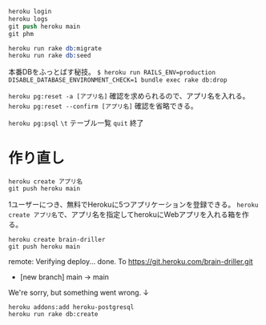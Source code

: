 ```s
heroku login
heroku logs
git push heroku main
git phm
```

```s
heroku run rake db:migrate
heroku run rake db:seed
```

本番DBをふっとばす秘技。
`$ heroku run RAILS_ENV=production DISABLE_DATABASE_ENVIRONMENT_CHECK=1 bundle exec rake db:drop`

`heroku pg:reset -a [アプリ名]` 確認を求められるので、アプリ名を入れる。
`heroku pg:reset --confirm [アプリ名]` 確認を省略できる。

`heroku pg:psql`
`\t` テーブル一覧
`quit` 終了


# 作り直し

```
heroku create アプリ名
git push heroku main
```

1ユーザーにつき、無料でHerokuに5つアプリケーションを登録できる。
`heroku create アプリ名`で、アプリ名を指定してherokuにWebアプリを入れる箱を作る。

```
heroku create brain-driller
git push heroku main
```
remote: Verifying deploy... done.
To https://git.heroku.com/brain-driller.git
 * [new branch]      main -> main

We're sorry, but something went wrong.
↓

```
heroku addons:add heroku-postgresql   
heroku run rake db:create
```
